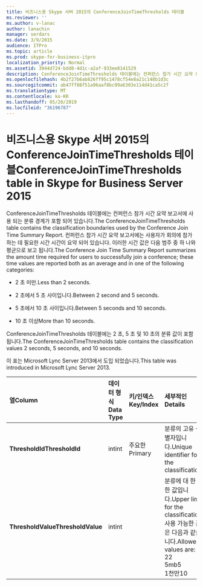 ```yaml
---
title: 비즈니스용 Skype 서버 2015의 ConferenceJoinTimeThresholds 테이블
ms.reviewer: ''
ms.author: v-lanac
author: lanachin
manager: serdars
ms.date: 3/9/2015
audience: ITPro
ms.topic: article
ms.prod: skype-for-business-itpro
localization_priority: Normal
ms.assetid: 3944d724-bdd8-4d1c-a2af-933ee8141529
description: ConferenceJoinTimeThresholds 테이블에는 컨퍼런스 참가 시간 요약 보고서에 사용 되는 분류 경계가 포함 되어 있습니다. 컨퍼런스 참가 시간 요약 보고서에는 사용자가 회의에 참가 하는 데 필요한 시간 시간이 요약 되어 있습니다. 이러한 시간 값은 다음 범주 중 하 나와 평균으로 보고 됩니다.
ms.openlocfilehash: 4b2f27b6ab826ff95c1478cf54e8a21c148b1d3c
ms.sourcegitcommit: ab47ff88f51a96aaf8bc99a6303e114d41ca5c2f
ms.translationtype: MT
ms.contentlocale: ko-KR
ms.lasthandoff: 05/20/2019
ms.locfileid: "36196787"
---
```

# <a name="conferencejointimethresholds-table-in-skype-for-business-server-2015"></a><span data-ttu-id="cf81c-104">비즈니스용 Skype 서버 2015의 ConferenceJoinTimeThresholds 테이블</span><span class="sxs-lookup"><span data-stu-id="cf81c-104">ConferenceJoinTimeThresholds table in Skype for Business Server 2015</span></span>
 
<span data-ttu-id="cf81c-105">ConferenceJoinTimeThresholds 테이블에는 컨퍼런스 참가 시간 요약 보고서에 사용 되는 분류 경계가 포함 되어 있습니다.</span><span class="sxs-lookup"><span data-stu-id="cf81c-105">The ConferenceJoinTimeThresholds table contains the classification boundaries used by the Conference Join Time Summary Report.</span></span> <span data-ttu-id="cf81c-106">컨퍼런스 참가 시간 요약 보고서에는 사용자가 회의에 참가 하는 데 필요한 시간 시간이 요약 되어 있습니다. 이러한 시간 값은 다음 범주 중 하 나와 평균으로 보고 됩니다.</span><span class="sxs-lookup"><span data-stu-id="cf81c-106">The Conference Join Time Summary Report summarizes the amount time required for users to successfully join a conference; these time values are reported both as an average and in one of the following categories:</span></span>
  
- <span data-ttu-id="cf81c-107">2 초 미만.</span><span class="sxs-lookup"><span data-stu-id="cf81c-107">Less than 2 seconds.</span></span>
    
- <span data-ttu-id="cf81c-108">2 초에서 5 초 사이입니다.</span><span class="sxs-lookup"><span data-stu-id="cf81c-108">Between 2 second and 5 seconds.</span></span>
    
- <span data-ttu-id="cf81c-109">5 초에서 10 초 사이입니다.</span><span class="sxs-lookup"><span data-stu-id="cf81c-109">Between 5 seconds and 10 seconds.</span></span>
    
- <span data-ttu-id="cf81c-110">10 초 이상</span><span class="sxs-lookup"><span data-stu-id="cf81c-110">More than 10 seconds.</span></span>
    
<span data-ttu-id="cf81c-111">ConferenceJoinTimeThresholds 테이블에는 2 초, 5 초 및 10 초의 분류 값이 포함 됩니다.</span><span class="sxs-lookup"><span data-stu-id="cf81c-111">The ConferenceJoinTimeThresholds table contains the classification values 2 seconds, 5 seconds, and 10 seconds.</span></span>
  
<span data-ttu-id="cf81c-112">이 표는 Microsoft Lync Server 2013에서 도입 되었습니다.</span><span class="sxs-lookup"><span data-stu-id="cf81c-112">This table was introduced in Microsoft Lync Server 2013.</span></span>
  
|<span data-ttu-id="cf81c-113">**열**</span><span class="sxs-lookup"><span data-stu-id="cf81c-113">**Column**</span></span>|<span data-ttu-id="cf81c-114">**데이터 형식**</span><span class="sxs-lookup"><span data-stu-id="cf81c-114">**Data Type**</span></span>|<span data-ttu-id="cf81c-115">**키/인덱스**</span><span class="sxs-lookup"><span data-stu-id="cf81c-115">**Key/Index**</span></span>|<span data-ttu-id="cf81c-116">**세부적인**</span><span class="sxs-lookup"><span data-stu-id="cf81c-116">**Details**</span></span>|
|:-----|:-----|:-----|:-----|
|<span data-ttu-id="cf81c-117">**ThresholdId**</span><span class="sxs-lookup"><span data-stu-id="cf81c-117">**ThresholdId**</span></span> <br/> |<span data-ttu-id="cf81c-118">int</span><span class="sxs-lookup"><span data-stu-id="cf81c-118">int</span></span>  <br/> |<span data-ttu-id="cf81c-119">주요한</span><span class="sxs-lookup"><span data-stu-id="cf81c-119">Primary</span></span>  <br/> |<span data-ttu-id="cf81c-120">분류의 고유 식별자입니다.</span><span class="sxs-lookup"><span data-stu-id="cf81c-120">Unique identifier for the classification.</span></span>  <br/> |
|<span data-ttu-id="cf81c-121">**ThresholdValue**</span><span class="sxs-lookup"><span data-stu-id="cf81c-121">**ThresholdValue**</span></span> <br/> |<span data-ttu-id="cf81c-122">int</span><span class="sxs-lookup"><span data-stu-id="cf81c-122">int</span></span>  <br/> || <span data-ttu-id="cf81c-123">분류에 대 한 상한 값입니다.</span><span class="sxs-lookup"><span data-stu-id="cf81c-123">Upper limit for the classification.</span></span> <span data-ttu-id="cf81c-124">사용 가능한 값은 다음과 같습니다.</span><span class="sxs-lookup"><span data-stu-id="cf81c-124">Allowed values are:</span></span> <br/>  <span data-ttu-id="cf81c-125">2</span><span class="sxs-lookup"><span data-stu-id="cf81c-125">2</span></span> <br/>  <span data-ttu-id="cf81c-126">5mb</span><span class="sxs-lookup"><span data-stu-id="cf81c-126">5</span></span> <br/>  <span data-ttu-id="cf81c-127">1천만</span><span class="sxs-lookup"><span data-stu-id="cf81c-127">10</span></span> <br/> |
   

